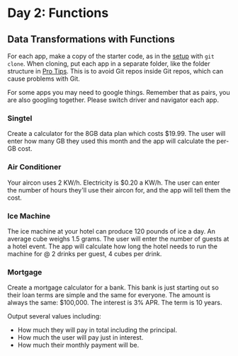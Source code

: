 # Day 2: Functions

## Data Transformations with Functions

For each app, make a copy of the starter code, as in the [setup](https://swe101.rocketacademy.co/4-getting-started-with-code/4-2-our-first-program#setup) with `git clone`. When cloning, put each app in a separate folder, like the folder structure in [Pro Tips](../course-logistics/pro-tips.md#organising-folders-for-swe101). This is to avoid Git repos inside Git repos, which can cause problems with Git.

For some apps you may need to google things. Remember that as pairs, you are also googling together. Please switch driver and navigator each app.

### Singtel

Create a calculator for the 8GB data plan which costs $19.99. The user will enter how many GB they used this month and the app will calculate the per-GB cost.

### Air Conditioner

Your aircon uses 2 KW/h. Electricity is $0.20 a KW/h. The user can enter the number of hours they'll use their aircon for, and the app will tell them the cost. 

### Ice Machine

The ice machine at your hotel can produce 120 pounds of ice a day. An average cube weighs 1.5 grams. The user will enter the number of guests at a hotel event. The app will calculate how long the hotel needs to run the machine for @ 2 drinks per guest, 4 cubes per drink.

### Mortgage

Create a mortgage calculator for a bank. This bank is just starting out so their loan terms are simple and the same for everyone. The amount is always the same: $100,000. The interest is 3% APR. The term is 10 years.  
  
Output several values including:

* How much they will pay in total including the principal.
* How much the user will pay just in interest.
* How much their monthly payment will be.

